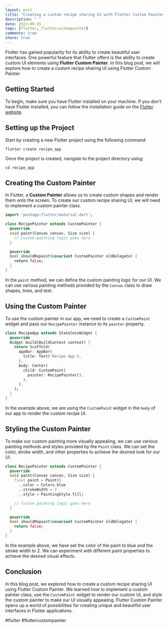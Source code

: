```yaml
---
layout: post
title: "Creating a custom recipe sharing UI with Flutter Custom Painter"
description: " "
date: 2023-09-15
tags: [flutter, fluttercustompainter]
comments: true
share: true
---
```


Flutter has gained popularity for its ability to create beautiful user interfaces. One powerful feature that Flutter offers is the ability to create custom UI elements using **Flutter Custom Painter**. In this blog post, we will explore how to create a custom recipe sharing UI using Flutter Custom Painter.

## Getting Started

To begin, make sure you have Flutter installed on your machine. If you don't have Flutter installed, you can follow the installation guide on the [Flutter website](https://flutter.dev/docs/get-started/install).

## Setting up the Project

Start by creating a new Flutter project using the following command:

```shell
flutter create recipe_app
```

Once the project is created, navigate to the project directory using:

```shell
cd recipe_app
```

## Creating the Custom Painter

In Flutter, a **Custom Painter** allows us to create custom shapes and render them onto the screen. To create our custom recipe sharing UI, we will need to implement a custom painter class.

```dart
import 'package:flutter/material.dart';

class RecipePainter extends CustomPainter {
  @override
  void paint(Canvas canvas, Size size) {
    // Custom painting logic goes here
  }

  @override
  bool shouldRepaint(covariant CustomPainter oldDelegate) {
    return false;
  }
}
```

In the `paint` method, we can define the custom painting logic for our UI. We can use various painting methods provided by the `Canvas` class to draw shapes, lines, and text.

## Using the Custom Painter

To use the custom painter in our app, we need to create a `CustomPaint` widget and pass our `RecipePainter` instance to its `painter` property.

```dart
class RecipeApp extends StatelessWidget {
  @override
  Widget build(BuildContext context) {
    return Scaffold(
      appBar: AppBar(
        title: Text('Recipe App'),
      ),
      body: Center(
        child: CustomPaint(
          painter: RecipePainter(),
        ),
      ),
    );
  }
}
```

In the example above, we are using the `CustomPaint` widget in the `body` of our app to render the custom recipe UI.

## Styling the Custom Painter

To make our custom painting more visually appealing, we can use various painting methods and styles provided by the `Paint` class. We can set the color, stroke width, and other properties to achieve the desired look for our UI.

```dart
class RecipePainter extends CustomPainter {
  @override
  void paint(Canvas canvas, Size size) {
    final paint = Paint()
      ..color = Colors.blue
      ..strokeWidth = 2
      ..style = PaintingStyle.fill;

    // Custom painting logic goes here
  }

  @override
  bool shouldRepaint(covariant CustomPainter oldDelegate) {
    return false;
  }
}
```

In the example above, we have set the color of the paint to blue and the stroke width to 2. We can experiment with different paint properties to achieve the desired visual effects.

## Conclusion

In this blog post, we explored how to create a custom recipe sharing UI using Flutter Custom Painter. We learned how to implement a custom painter class, use the `CustomPaint` widget to render our custom UI, and style the custom painter to make our UI visually appealing. Flutter Custom Painter opens up a world of possibilities for creating unique and beautiful user interfaces in Flutter applications.

#flutter #fluttercustompainter